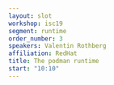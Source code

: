 ```yaml
---
layout: slot
workshop: isc19
segment: runtime
order_number: 3
speakers: Valentin Rothberg
affiliation: RedHat
title: The podman runtime
start: "10:10"
---
```


